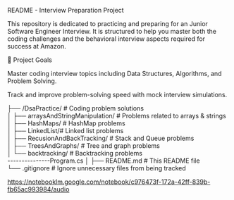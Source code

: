README - Interview Preparation Project

This repository is dedicated to practicing and preparing for an Junior Software Engineer Interview. It is structured to help you master both the coding challenges and the behavioral interview aspects required for success at Amazon.

🚀 Project Goals

Master coding interview topics including Data Structures, Algorithms, and Problem Solving.

Track and improve problem-solving speed with mock interview simulations.

├── /DsaPractice/ # Coding problem solutions  
│   ├── arraysAndStringManipulation/  # Problems related to arrays & strings  
│   ├── HashMaps/ # HashMap problems  
│   ├── LinkedList/# Linked list problems  
│   ├── RecusionAndBackTracking/ # Stack and Queue problems   
│   ├── TreesAndGraphs/  # Tree and graph problems  
│   └── backtracking/ # Backtracking problems  
---------------Program.cs
│
├── README.md # This README file  
└── .gitignore # Ignore unnecessary files from being tracked  

https://notebooklm.google.com/notebook/c976473f-172a-42ff-839b-fb65ac993984/audio 

